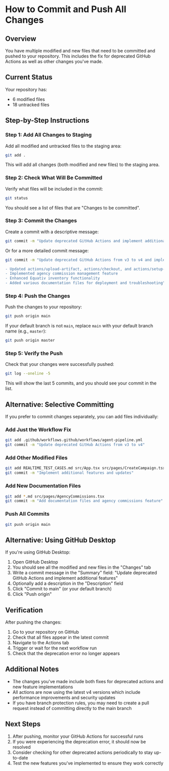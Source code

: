 # How to Commit and Push All Changes

## Overview
You have multiple modified and new files that need to be committed and pushed to your repository. This includes the fix for deprecated GitHub Actions as well as other changes you've made.

## Current Status
Your repository has:
- 6 modified files
- 18 untracked files

## Step-by-Step Instructions

### Step 1: Add All Changes to Staging
Add all modified and untracked files to the staging area:
```bash
git add .
```

This will add all changes (both modified and new files) to the staging area.

### Step 2: Check What Will Be Committed
Verify what files will be included in the commit:
```bash
git status
```

You should see a list of files that are "Changes to be committed".

### Step 3: Commit the Changes
Create a commit with a descriptive message:
```bash
git commit -m "Update deprecated GitHub Actions and implement additional features"
```

Or for a more detailed commit message:
```bash
git commit -m "Update deprecated GitHub Actions from v3 to v4 and implement additional features

- Updated actions/upload-artifact, actions/checkout, and actions/setup-python from v3 to v4
- Implemented agency commission management feature
- Enhanced Equativ inventory functionality
- Added various documentation files for deployment and troubleshooting"
```

### Step 4: Push the Changes
Push the changes to your repository:
```bash
git push origin main
```

If your default branch is not `main`, replace `main` with your default branch name (e.g., `master`):
```bash
git push origin master
```

### Step 5: Verify the Push
Check that your changes were successfully pushed:
```bash
git log --oneline -5
```

This will show the last 5 commits, and you should see your commit in the list.

## Alternative: Selective Committing
If you prefer to commit changes separately, you can add files individually:

### Add Just the Workflow Fix
```bash
git add .github/workflows.github/workflows/agent-pipeline.yml
git commit -m "Update deprecated GitHub Actions from v3 to v4"
```

### Add Other Modified Files
```bash
git add REALTIME_TEST_CASES.md src/App.tsx src/pages/CreateCampaign.tsx src/pages/EquativInventory.tsx supabase/functions/equativ-inventory-analysis/index.ts
git commit -m "Implement additional features and updates"
```

### Add New Documentation Files
```bash
git add *.md src/pages/AgencyCommissions.tsx
git commit -m "Add documentation files and agency commissions feature"
```

### Push All Commits
```bash
git push origin main
```

## Alternative: Using GitHub Desktop
If you're using GitHub Desktop:

1. Open GitHub Desktop
2. You should see all the modified and new files in the "Changes" tab
3. Write a commit message in the "Summary" field: "Update deprecated GitHub Actions and implement additional features"
4. Optionally add a description in the "Description" field
5. Click "Commit to main" (or your default branch)
6. Click "Push origin"

## Verification
After pushing the changes:

1. Go to your repository on GitHub
2. Check that all files appear in the latest commit
3. Navigate to the Actions tab
4. Trigger or wait for the next workflow run
5. Check that the deprecation error no longer appears

## Additional Notes
- The changes you've made include both fixes for deprecated actions and new feature implementations
- All actions are now using the latest v4 versions which include performance improvements and security updates
- If you have branch protection rules, you may need to create a pull request instead of committing directly to the main branch

## Next Steps
1. After pushing, monitor your GitHub Actions for successful runs
2. If you were experiencing the deprecation error, it should now be resolved
3. Consider checking for other deprecated actions periodically to stay up-to-date
4. Test the new features you've implemented to ensure they work correctly
